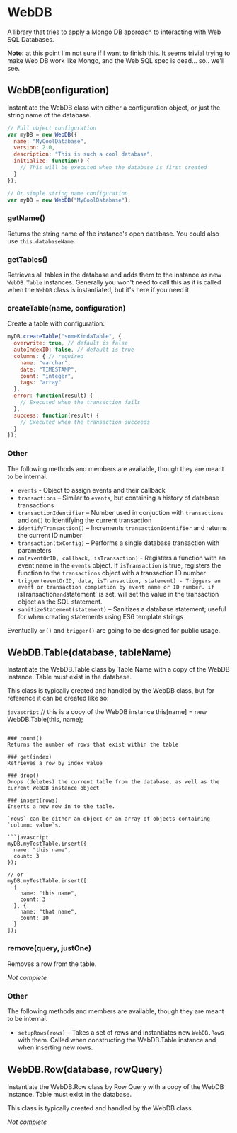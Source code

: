 # WebDB

A library that tries to apply a Mongo DB approach to interacting with Web SQL Databases.

**Note:** at this point I'm not sure if I want to finish this. It seems trivial trying to make Web DB work like Mongo, and the Web SQL spec is dead... so.. we'll see.

## WebDB(configuration)
Instantiate the WebDB class with either a configuration object, or just the string name of the database.

```javascript
// Full object configuration
var myDB = new WebDB({
  name: "MyCoolDatabase",
  version: 2.0,
  description: "This is such a cool database",
  initialize: function() {
    // This will be executed when the database is first created
  }
});

// Or simple string name configuration
var myDB = new WebDB("MyCoolDatabase");
```

### getName()
Returns the string name of the instance's open database. You could also use `this.databaseName`.

### getTables()
Retrieves all tables in the database and adds them to the instance as new `WebDB.Table` instances. Generally you won't need to call this as it is called when the `WebDB` class is instantiated, but it's here if you need it.

### createTable(name, configuration)
Create a table with configuration:

```javascript
myDB.createTable("someKindaTable", {
  overwrite: true, // default is false
  autoIndexID: false, // default is true
  columns: { // required
    name: "varchar",
    date: "TIMESTAMP",
    count: "integer",
    tags: "array"
  },
  error: function(result) {
    // Executed when the transaction fails
  },
  success: function(result) {
    // Executed when the transaction succeeds
  }
});
```

### Other
The following methods and members are available, though they are meant to be internal.

* `events` - Object to assign events and their callback
* `transactions` – Similar to `events`, but containing a history of database transactions
* `transactionIdentifier` – Number used in conjuction with `transactions` and `on()` to identifying the current transaction
* `identifyTransaction()` – Increments `transactionIdentifier` and returns the current ID number
* `transaction(txConfig)` – Performs a single database transaction with parameters
* `on(eventOrID, callback, isTransaction)` - Registers a function with an event name in the `events` object. If `isTransaction` is true, registers the function to the `transactions` object with a transaction ID number
* `trigger(eventOrID, data, isTransaction, statement) - Triggers an event or transaction completion by event name or ID number. if `isTransaction` and `statement` is set, will set the value in the transaction object as the SQL statement.
* `sanitizeStatement(statement)` – Sanitizes a database statement; useful for when creating statements using ES6 template strings

Eventually `on()` and `trigger()` are going to be designed for public usage.

## WebDB.Table(database, tableName)
Instantiate the WebDB.Table class by Table Name with a copy of the WebDB instance. Table must exist in the database.

This class is typically created and handled by the WebDB class, but for reference it can be created like so:

```javascript```
// this is a copy of the WebDB instance
this[name] = new WebDB.Table(this, name);
```

### count()
Returns the number of rows that exist within the table

### get(index)
Retrieves a row by index value

### drop()
Drops (deletes) the current table from the database, as well as the current WebDB instance object

### insert(rows)
Inserts a new row in to the table.

`rows` can be either an object or an array of objects containing `column: value`s.

```javascript
myDB.myTestTable.insert({
  name: "this name",
  count: 3
});

// or
myDB.myTestTable.insert([
  {
    name: "this name",
    count: 3
  }, {
    name: "that name",
    count: 10
  }
]);
```

### remove(query, justOne)
Removes a row from the table.

_Not complete_

### Other
The following methods and members are available, though they are meant to be internal.

* `setupRows(rows)` – Takes a set of rows and instantiates new `WebDB.Row`s with them. Called when constructing the WebDB.Table instance and when inserting new rows.

## WebDB.Row(database, rowQuery)
Instantiate the WebDB.Row class by Row Query with a copy of the WebDB instance. Table must exist in the database.

This class is typically created and handled by the WebDB class.

_Not complete_
